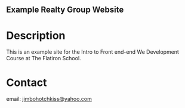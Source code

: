 Example Realty Group Website
---

# Description

This is an example site for the Intro to Front end-end We Development Course at The Flatiron School.

  # Contact

  email: jimbohotchkiss@yahoo.com
